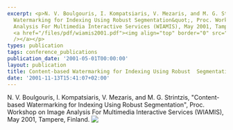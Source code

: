 ```yaml
---
excerpt: <p>N. V. Boulgouris, I. Kompatsiaris, V. Mezaris, and M. G. Strintzis, &quot;Content-based
  Watermarking for Indexing Using Robust Segmentation&quot;, Proc. Workshop on Image
  Analysis For Multimedia Interactive Services (WIAMIS), May 2001, Tampere, Finland.
  <a href="/files/pdf/wiamis2001.pdf"><img align="top" border="0" src="/files/pdf/pdf.png"
  /></a></p>
types: publication
tags: conference_publications
publication_date: '2001-05-01T00:00:00'
layout: publication
title: Content-based Watermarking for Indexing Using Robust  Segmentation
date: '2001-11-13T15:41:07+02:00'
---
```

<p>N. V. Boulgouris, I. Kompatsiaris, V. Mezaris, and M. G. Strintzis, &quot;Content-based Watermarking for Indexing Using Robust Segmentation&quot;, Proc. Workshop on Image Analysis For Multimedia Interactive Services (WIAMIS), May 2001, Tampere, Finland. <a href="/files/pdf/wiamis2001.pdf"><img align="top" border="0" src="/files/pdf/pdf.png" /></a></p>
